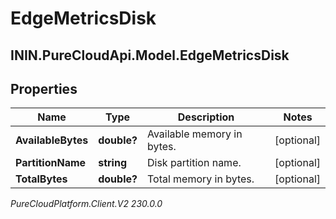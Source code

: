 # EdgeMetricsDisk

## ININ.PureCloudApi.Model.EdgeMetricsDisk

## Properties

|Name | Type | Description | Notes|
|------------ | ------------- | ------------- | -------------|
| **AvailableBytes** | **double?** | Available memory in bytes. | [optional] |
| **PartitionName** | **string** | Disk partition name. | [optional] |
| **TotalBytes** | **double?** | Total memory in bytes. | [optional] |



_PureCloudPlatform.Client.V2 230.0.0_

